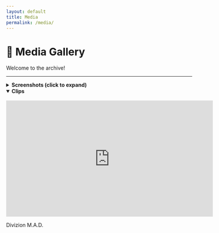 ```yaml
---
layout: default
title: Media
permalink: /media/
---
```


<link rel="stylesheet" href="assets/css/style.css">

# 🎥 Media Gallery

Welcome to the archive!

---

<details>
  <summary><strong>Screenshots (click to expand)</strong></summary>
  <br>
<img src="/1/assets/images/arma-mad-screenshot.png" alt="Op Screenshot 1" style="max-width: 100%; border-radius: 6px;">
</details>


<details open>
  <summary><strong>Clips</strong></summary>

  <br>

  <iframe width="560" height="315" src="https://www.youtube.com/embed/YOUR_VIDEO_ID" frameborder="0" allowfullscreen></iframe>

</details>


Divizion M.A.D.
